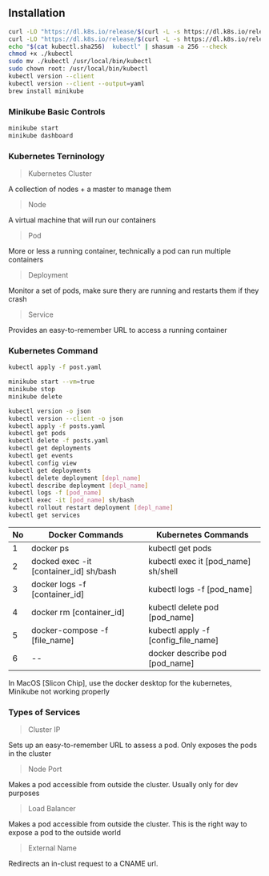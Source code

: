 ## Installation

```bash
curl -LO "https://dl.k8s.io/release/$(curl -L -s https://dl.k8s.io/release/stable.txt)/bin/darwin/arm64/kubectl"
curl -LO "https://dl.k8s.io/release/$(curl -L -s https://dl.k8s.io/release/stable.txt)/bin/darwin/arm64/kubectl.sha256"
echo "$(cat kubectl.sha256)  kubectl" | shasum -a 256 --check
chmod +x ./kubectl
sudo mv ./kubectl /usr/local/bin/kubectl
sudo chown root: /usr/local/bin/kubectl
kubectl version --client
kubectl version --client --output=yaml
brew install minikube
```

### Minikube Basic Controls

```bash
minikube start
minikube dashboard
```

### Kubernetes Terninology

> Kubernetes Cluster

A collection of nodes + a master to manage them

> Node

A virtual machine that will run our containers

> Pod

More or less a running container, technically
a pod can run multiple containers

> Deployment

Monitor a set of pods, make sure thery are
running and restarts them if they crash

> Service

Provides an easy-to-remember URL to
access a running container

### Kubernetes Command

```bash
kubectl apply -f post.yaml
```

```bash
minikube start --vm=true
minikube stop
minikube delete
```

```bash
kubectl version -o json
kubectl version --client -o json
kubectl apply -f posts.yaml
kubectl get pods
kubectl delete -f posts.yaml
kubectl get deployments
kubectl get events
kubectl config view
kubectl get deployments
kubectl delete deployment [depl_name]
kubectl describe deployment [depl_name]
kubectl logs -f [pod_name]
kubectl exec -it [pod_name] sh/bash
kubectl rollout restart deployment [depl_name]
kubectl get services
```

| No  | Docker Commands                        | Kubernetes Commands                 |
| --- | -------------------------------------- | ----------------------------------- |
| 1   | docker ps                              | kubectl get pods                    |
| 2   | docked exec -it [container_id] sh/bash | kubectl exec it [pod_name] sh/shell |
| 3   | docker logs -f [container_id]          | kubectl logs -f [pod_name]          |
| 4   | docker rm [container_id]               | kubectl delete pod [pod_name]       |
| 5   | docker-compose -f [file_name]          | kubectl apply -f [config_file_name] |
| 6   | --                                     | docker describe pod [pod_name]      |

In MacOS [Slicon Chip], use the docker desktop for the kubernetes,
Minikube not working properly

### Types of Services

> Cluster IP

Sets up an easy-to-remember URL to assess a pod. Only exposes the pods in the cluster

> Node Port

Makes a pod accessible from outside the cluster. Usually only for dev purposes

> Load Balancer

Makes a pod accessible from outside the cluster. This is the right way to expose a pod to the outside world

> External Name

Redirects an in-clust request to a CNAME url.
